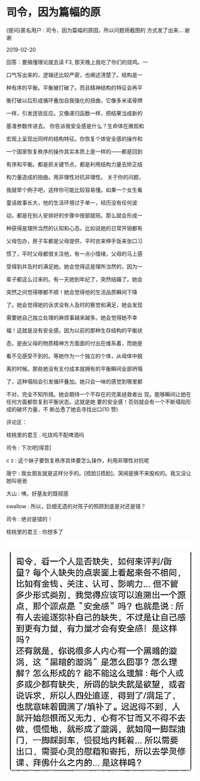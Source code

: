 # 司令，因为篇幅的原

(提问)匿名用户 : 司令，因为篇幅的原因，所以问题用截图的 方式发了出来... 谢谢

2019-02-20

回答：要搞懂理论就去读 F3, 那天晚上我吃了你们的烧鸡。一

口气写出来的，逻辑还比较严密，也阐述清楚了。结构是一

种有序的平衡。平衡被打破了。而且精神结构的特征会再平

衡打破以后形成循环叠加自我强化的扭曲，它像多米诺骨牌

一样，引发连锁反应。又像递归函数一样，把结果当成新的

基准参数传进去。 你告诉我安全感是什么？生命体在微观和

宏观上呈现出同样的结构特征。你恢复个体安全感的操作和

一个国家恢复秩序的操作其实本质上是一样的——都是回到

有序和平衡。都是抓关键节点，都是利用结构力量去矫正结

构力量造成的扭曲。用非理性对抗非理性。 关于你的问题，

我就举个例子吧，这样你可能比较容易懂。如果一个女生看

童话故事长大，他的生活环境过于单一，经历没有任何波

动，都是在别人安排好的步骤中按部就班。那么就会形成一

种获得是理所当然的认知和心态。比如说她的日常开销都有

父母包办，房子车都是父母提供，平时衣来伸手饭来张口习

惯了，平时父母都很关注他，有一点小情绪，父母的马上感

受得到并及时的满足她。她会觉得这是理所当然的，因为一

辈子都这么过来的。有一天她到年纪了，突然结婚了。她会

突然之间觉得哪都不顺！她会觉得他的生活品质瞬间下降

了。她会觉得她的诉求没有人及时的察觉和满足，她会发现

需要她自己独立处理的麻烦事越来越多。她会觉得她不幸

福！这就是没有安全感。因为以前的那种生存结构的平衡状

态，是由父母的物质精神方方面面的付出在维系着，而她是

看不见感受不到的。等她作为一个独立的个体，从母体中脱

离的时候。那些她没有支付成本就拥有的平衡瞬间全部坍塌

了，这种塌陷会引发循环叠加。她只会一味的感觉到哪里都

不对，完全不知所措。她会期待一个不存在的完美拯救者出 现。能够瞬间让她在任何方面都恢复到平衡状态。这就是她 要的安全感！否则就会有一个不断塌陷形成的破坏力量，不 断怂恿了她去寻找出口(10 赞)

评论区：

核桃里的君王 : 吃烧鸡不配啤酒吗

司令 : 下次吧[得意]

c z : 这个妹子要恢复秩序具体要怎么操作，利用非理性对抗呢

唐宁 : 我女朋友就是这样分手的。[捂脸][捂脸]。哭闹是换不来股权的。我又没让她叫爸爸

大山 : 咦，好基友的既视感

swallow : 所以，巨细无遗的对孩子的照顾到底是对还是错？

司令 : 绝对是错的！

核桃里的君王 : 你想多了

![image](img/Image_152.png)

![image](img/Image_153.png)